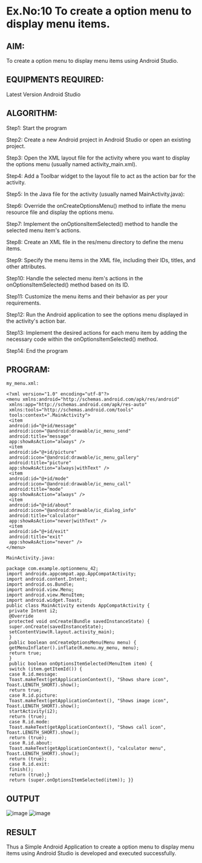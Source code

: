 # Ex.No:10 To create a option menu to display menu items.


## AIM:

To create a option menu to display menu items using Android Studio.

## EQUIPMENTS REQUIRED:

Latest Version Android Studio

## ALGORITHM:

Step1: Start the program

Step2: Create a new Android project in Android Studio or open an existing project.

Step3: Open the XML layout file for the activity where you want to display the options menu
(usually named activity_main.xml).

Step4: Add a Toolbar widget to the layout file to act as the action bar for the activity.

Step5: In the Java file for the activity (usually named MainActivity.java):

Step6: Override the onCreateOptionsMenu() method to inflate the menu resource file and
display the options menu.

Step7: Implement the onOptionsItemSelected() method to handle the selected menu item's
actions.

Step8: Create an XML file in the res/menu directory to define the menu items.

Step9: Specify the menu items in the XML file, including their IDs, titles, and other
attributes.

Step10: Handle the selected menu item's actions in the onOptionsItemSelected() method
based on its ID.

Step11: Customize the menu items and their behavior as per your requirements.

Step12: Run the Android application to see the options menu displayed in the activity's action
bar.

Step13: Implement the desired actions for each menu item by adding the necessary code
within the onOptionsItemSelected() method.

Step14: End the program

## PROGRAM:
```
my_menu.xml:

<?xml version="1.0" encoding="utf-8"?>
<menu xmlns:android="http://schemas.android.com/apk/res/android"
 xmlns:app="http://schemas.android.com/apk/res-auto"
 xmlns:tools="http://schemas.android.com/tools"
 tools:context=".MainActivity">
 <item
 android:id="@+id/message"
 android:icon="@android:drawable/ic_menu_send"
 android:title="message"
 app:showAsAction="always" />
 <item
 android:id="@+id/picture"
 android:icon="@android:drawable/ic_menu_gallery"
 android:title="picture"
 app:showAsAction="always|withText" />
 <item
 android:id="@+id/mode"
 android:icon="@android:drawable/ic_menu_call"
 android:title="mode"
 app:showAsAction="always" />
 <item
 android:id="@+id/about"
 android:icon="@android:drawable/ic_dialog_info"
 android:title="calculator"
 app:showAsAction="never|withText" />
 <item
 android:id="@+id/exit"
 android:title="exit"
 app:showAsAction="never" />
</menu>

MainActivity.java:

package com.example.optionmenu_42;
import androidx.appcompat.app.AppCompatActivity;
import android.content.Intent;
import android.os.Bundle;
import android.view.Menu;
import android.view.MenuItem;
import android.widget.Toast;
public class MainActivity extends AppCompatActivity {
 private Intent i2;
 @Override
 protected void onCreate(Bundle savedInstanceState) {
 super.onCreate(savedInstanceState);
 setContentView(R.layout.activity_main);
 }
 public boolean onCreateOptionsMenu(Menu menu) {
 getMenuInflater().inflate(R.menu.my_menu, menu);
 return true;
 }
 public boolean onOptionsItemSelected(MenuItem item) {
 switch (item.getItemId()) {
 case R.id.message:
 Toast.makeText(getApplicationContext(), "Shows share icon",
Toast.LENGTH_SHORT).show();
 return true;
 case R.id.picture:
 Toast.makeText(getApplicationContext(), "Shows image icon",
Toast.LENGTH_SHORT).show();
 startActivity(i2);
 return (true);
 case R.id.mode:
 Toast.makeText(getApplicationContext(), "Shows call icon",
Toast.LENGTH_SHORT).show();
 return (true);
 case R.id.about:
 Toast.makeText(getApplicationContext(), "calculator menu",
Toast.LENGTH_SHORT).show();
 return (true);
 case R.id.exit:
 finish();
 return (true);}
 return (super.onOptionsItemSelected(item)); }}
```

## OUTPUT

![image](https://github.com/elakiet/Mobile-Application-Development/assets/133135881/7b933d39-df75-491b-8fbd-78c54c0a54ca)
![image](https://github.com/elakiet/Mobile-Application-Development/assets/133135881/9a0e0d1a-992c-4349-b427-eae189ca467a)



## RESULT
Thus a Simple Android Application to create a option menu to display menu items using Android Studio is developed and executed successfully.



